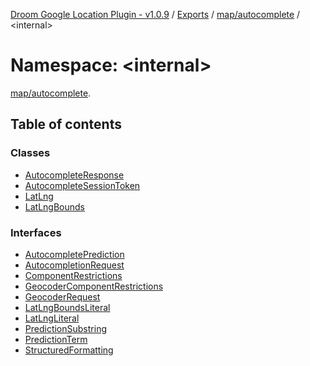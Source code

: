[Droom Google Location Plugin - v1.0.9](../README.md) / [Exports](../modules.md) / [map/autocomplete](map_autocomplete.md) / <internal\>

# Namespace: <internal\>

[map/autocomplete](map_autocomplete.md).<internal>

## Table of contents

### Classes

- [AutocompleteResponse](../classes/map_autocomplete._internal_.AutocompleteResponse.md)
- [AutocompleteSessionToken](../classes/map_autocomplete._internal_.AutocompleteSessionToken.md)
- [LatLng](../classes/map_autocomplete._internal_.LatLng.md)
- [LatLngBounds](../classes/map_autocomplete._internal_.LatLngBounds.md)

### Interfaces

- [AutocompletePrediction](../interfaces/map_autocomplete._internal_.AutocompletePrediction.md)
- [AutocompletionRequest](../interfaces/map_autocomplete._internal_.AutocompletionRequest.md)
- [ComponentRestrictions](../interfaces/map_autocomplete._internal_.ComponentRestrictions.md)
- [GeocoderComponentRestrictions](../interfaces/map_autocomplete._internal_.GeocoderComponentRestrictions.md)
- [GeocoderRequest](../interfaces/map_autocomplete._internal_.GeocoderRequest.md)
- [LatLngBoundsLiteral](../interfaces/map_autocomplete._internal_.LatLngBoundsLiteral.md)
- [LatLngLiteral](../interfaces/map_autocomplete._internal_.LatLngLiteral.md)
- [PredictionSubstring](../interfaces/map_autocomplete._internal_.PredictionSubstring.md)
- [PredictionTerm](../interfaces/map_autocomplete._internal_.PredictionTerm.md)
- [StructuredFormatting](../interfaces/map_autocomplete._internal_.StructuredFormatting.md)
